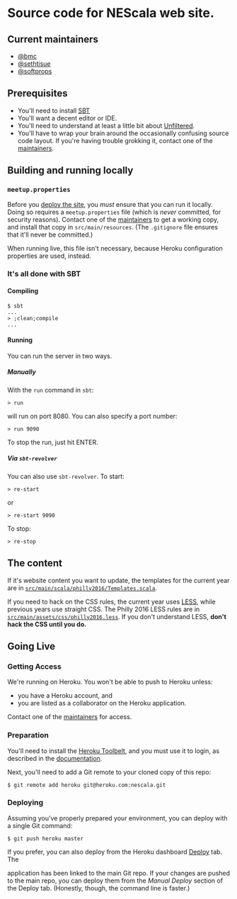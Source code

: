 # Source code for NEScala web site.

## Current maintainers

* [@bmc](https://github.com/bmc)
* [@sethtisue](https://github.com/sethtisue)
* [@softprops](https://github.com/softprops)

[maintainers]: #current-maintainers

## Prerequisites

* You'll need to install [SBT](http://scala-sbt.org/)
* You'll want a decent editor or IDE.
* You'll need to understand at least a little bit about
  [Unfiltered](http://unfiltered.databinder.net/Unfiltered.html).
* You'll have to wrap your brain around the occasionally confusing source
  code layout. If you're having trouble grokking it, contact one of the
  [maintainers][].
  
## Building and running locally

### `meetup.properties`

Before you [deploy the site](#going-live), you _must_ ensure that you can run
it locally. Doing so requires a `meetup.properties` file (which is _never_
committed, for security reasons). Contact one of the [maintainers][] to get a
working copy, and install that copy in `src/main/resources`. (The 
`.gitignore` file ensures that it'll never be committed.)

When running live, this file isn't necessary, because Heroku configuration
properties are used, instead.

### It's all done with SBT

#### Compiling

    $ sbt
    ...
    > ;clean;compile
    ...

#### Running

You can run the server in two ways.

##### Manually

With the `run` command in `sbt`:

    > run

will run on port 8080. You can also specify a port number:

    > run 9090
    
To stop the run, just hit ENTER.

##### Via `sbt-revolver`

You can also use `sbt-revolver`. To start:

    > re-start

or

    > re-start 9090

To stop:

    > re-stop

## The content

If it's website content you want to update, the templates for the
current year are in 
[`src/main/scala/philly2016/Templates.scala`](src/main/scala/philly2016/Templates.scala).

If you need to hack on the CSS rules, the current year uses
[LESS](http://lesscss.org), while previous years use straight CSS.
The Philly 2016 LESS rules are in 
[`src/main/assets/css/philly2016.less`](src/main/assets/css/philly2016.less).
If you don't understand LESS, **don't hack the CSS until you do.**

## Going Live

### Getting Access

We're running on Heroku. You won't be able to push to Heroku unless:

* you have a Heroku account, and
* you are listed as a collaborator on the Heroku application.

Contact one of the [maintainers][] for access.

### Preparation

You'll need to install the [Heroku Toolbelt][], and you must use it to login, 
as described in the [documentation][Heroku Toolbelt].

Next, you'll need to add a Git remote to your cloned copy of this repo:

    $ git remote add heroku git@heroku.com:nescala.git

### Deploying

Assuming you've properly prepared your environment, you can deploy with
a single Git command:

    $ git push heroku master
    
If you prefer, you can also deploy from the Heroku dashboard
[Deploy](https://dashboard.heroku.com/apps/nescala/deploy/github) tab. The

application has been linked to the main Git repo. If your changes are pushed to 
the main repo, you can deploy them from the _Manual Deploy_ section of the 
Deploy tab. (Honestly, though, the command line is faster.) 

[Heroku Toolbelt]: https://toolbelt.heroku.com/
